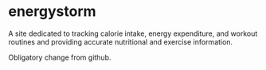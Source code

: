 # energystorm
A site dedicated to tracking calorie intake, energy expenditure, and workout routines and providing accurate nutritional and exercise information.

Obligatory change from github.
